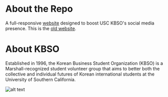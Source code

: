 # About the Repo
A full-responsive [website](https://usckbso.com/) designed to boost USC KBSO's social media presence. This is the [old website](https://usckbso.wixsite.com/kbso/home). 

# About KBSO
Established in 1996, the Korean Business Student Organization (KBSO) is a Marshall-recognized student volunteer group that aims to better both the collective and individual futures of Korean international students at the University of Southern California.

![alt text](https://images.typeform.com/images/FtKjdHvS72UJ/image/default "KBSO Logo")
